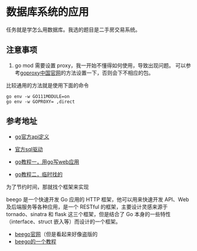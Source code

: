 # 数据库系统的应用
任务就是学怎么用数据库。我选的题目是二手房交易系统。

## 注意事项

1. go mod 需要设置 proxy，我一开始不懂得如何使用，导致出现问题。
可以参考[goproxy中国官网](https://www.goproxy.cn/)的方法设置一下，否则会下不相应的包。
   

比较通用的方法就是使用下面的命令
```
go env -w GO111MODULE=on 
go env -w GOPROXY= ,direct
```



## 参考地址

- [go官方api定义](https://go-zh.org/pkg/database/sql/#Open)
- [官方sql驱动](https://github.com/go-sql-driver/mysql/)

- [go教程一，用go写web应用](https://github.com/astaxie/build-web-application-with-golang/blob/master/zh/05.2.md)
- [go教程二，临时找的](http://www.topgoer.com/%E6%95%B0%E6%8D%AE%E5%BA%93%E6%93%8D%E4%BD%9C/go%E6%93%8D%E4%BD%9Cmysql/mysql%E4%BD%BF%E7%94%A8.html)

为了节约时间，那就找个框架来实现

beego 是一个快速开发 Go 应用的 HTTP 框架，他可以用来快速开发 API、Web 及后端服务等各种应用，是一个 RESTful 的框架，主要设计灵感来源于 tornado、sinatra 和 flask 这三个框架，但是结合了 Go 本身的一些特性（interface、struct 嵌入等）而设计的一个框架。

- [beego官网](https://beego.me/)（但是看起来好像盗版的
- [beego的一个教程](http://www.topgoer.com/beego%E6%A1%86%E6%9E%B6/)